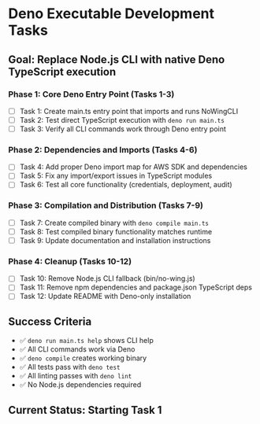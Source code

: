 # Deno Executable Development Tasks

## Goal: Replace Node.js CLI with native Deno TypeScript execution

### Phase 1: Core Deno Entry Point (Tasks 1-3)
- [ ] Task 1: Create main.ts entry point that imports and runs NoWingCLI
- [ ] Task 2: Test direct TypeScript execution with `deno run main.ts`
- [ ] Task 3: Verify all CLI commands work through Deno entry point

### Phase 2: Dependencies and Imports (Tasks 4-6)
- [ ] Task 4: Add proper Deno import map for AWS SDK and dependencies
- [ ] Task 5: Fix any import/export issues in TypeScript modules
- [ ] Task 6: Test all core functionality (credentials, deployment, audit)

### Phase 3: Compilation and Distribution (Tasks 7-9)
- [ ] Task 7: Create compiled binary with `deno compile main.ts`
- [ ] Task 8: Test compiled binary functionality matches runtime
- [ ] Task 9: Update documentation and installation instructions

### Phase 4: Cleanup (Tasks 10-12)
- [ ] Task 10: Remove Node.js CLI fallback (bin/no-wing.js)
- [ ] Task 11: Remove npm dependencies and package.json TypeScript deps
- [ ] Task 12: Update README with Deno-only installation

## Success Criteria
- ✅ `deno run main.ts help` shows CLI help
- ✅ All CLI commands work via Deno
- ✅ `deno compile` creates working binary
- ✅ All tests pass with `deno test`
- ✅ All linting passes with `deno lint`
- ✅ No Node.js dependencies required

## Current Status: Starting Task 1
